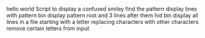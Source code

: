 hello world
Script to display a confused smiley
find the pattern
display lines with pattern bin
display pattern root and 3 lines after them
hid bin
display all lines in a file starting with a letter
replacing characters with other characters
remove certain letters from input
